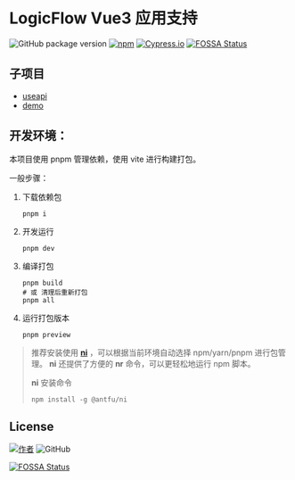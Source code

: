 # LogicFlow Vue3 应用支持

![GitHub package version](https://img.shields.io/github/package-json/v/han-feng/logicflow-vue?filename=packages%2Fuseapi%2Fpackage.json)
[![npm](https://img.shields.io/npm/v/logicflow-useapi.svg)](https://npm.im/logicflow-useapi)
[![Cypress.io](https://img.shields.io/badge/tested%20with-Cypress-04C38E.svg)](https://www.cypress.io/)
[![FOSSA Status](https://app.fossa.com/api/projects/git%2Bgithub.com%2Fhan-feng%2Flogicflow-vue.svg?type=shield)](https://app.fossa.com/projects/git%2Bgithub.com%2Fhan-feng%2Flogicflow-vue?ref=badge_shield)

## 子项目
* [useapi](./packages/useapi/README.md)
* [demo](./packages/demo/README.md)

## 开发环境：
本项目使用 pnpm 管理依赖，使用 vite 进行构建打包。

一般步骤：

1. 下载依赖包

   ``` shell
   pnpm i
   ```

2. 开发运行

   ``` shell
   pnpm dev
   ```

3. 编译打包

   ``` shell
   pnpm build
   # 或 清理后重新打包
   pnpm all
   ```

4. 运行打包版本

   ``` shell
   pnpm preview
   ```


> 推荐安装使用 [**ni**](https://github.com/antfu/ni) ，可以根据当前环境自动选择 npm/yarn/pnpm 进行包管理。 **ni** 还提供了方便的 **nr** 命令，可以更轻松地运行 npm 脚本。
>
> **ni** 安装命令
>   ```shell
>   npm install -g @antfu/ni
>   ```
>

## License

[![作者](https://img.shields.io/badge/%E4%BD%9C%E8%80%85-han__feng%40foxmail.com-red.svg?style=social&logo=github)](mailto:han_feng@foxmail.com)
![GitHub](https://img.shields.io/github/license/han-feng/logicflow-vue.svg)

[![FOSSA Status](https://app.fossa.com/api/projects/git%2Bgithub.com%2Fhan-feng%2Flogicflow-vue.svg?type=large)](https://app.fossa.com/projects/git%2Bgithub.com%2Fhan-feng%2Flogicflow-vue?ref=badge_large)
